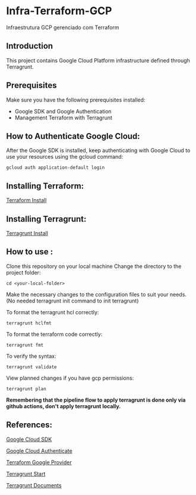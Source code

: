 # Infra-Terraform-GCP

Infraestrutura GCP gerenciado com Terraform

## Introduction
This project contains Google Cloud Platform infrastructure defined through Terragrunt.

## Prerequisites
Make sure you have the following prerequisites installed:
- Google SDK and Google Authentication
- Management Terraform with Terragrunt

## How to Authenticate Google Cloud:
After the Google SDK is installed, keep authenticating with Google Cloud to use your resources using the gcloud command:
```
gcloud auth application-default login
```
## Installing Terraform:
[Terraform Install](https://developer.hashicorp.com/terraform/tutorials/aws-get-started/install-cli)

## Installing Terragrunt:
[Terragrunt Install](https://terragrunt.gruntwork.io/docs/getting-started/install/)

## How to use :

Clone this repository on your local machine
Change the directory to the project folder:
```
cd <your-local-folder>
```
Make the necessary changes to the configuration files to suit your needs. (No needed terragrunt init command to init terragrunt)

To format the terragrunt hcl correctly:
```
terragrunt hclfmt
```
To format the terraform code correctly:
```
terragrunt fmt
```
To verify the syntax:
```
terragrunt validate
```
View planned changes if you have gcp permissions:
```
terragrunt plan
```
**Remembering that the pipeline flow to apply terragrunt is done only via github actions, don't apply terragrunt  locally.**

## References:
[Google Cloud SDK](https://cloud.google.com/sdk/docs/install?hl=pt-br)

[Google Cloud Authenticate](https://cloud.google.com/sdk/docs/authorizing?hl=pt-br)

[Terraform Google Provider](https://registry.terraform.io/providers/hashicorp/google/latest/docs)

[Terragrunt Start](https://terragrunt.gruntwork.io/docs/getting-started/quick-start/)

[Terragrunt Documents](https://terragrunt.gruntwork.io/docs/)

